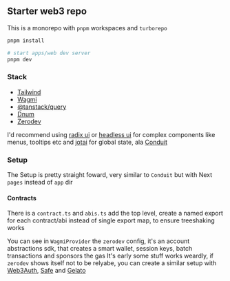 ## Starter web3 repo

This is a monorepo with `pnpm` workspaces and `turborepo`

```sh
pnpm install

# start apps/web dev server
pnpm dev
```

### Stack

- [Tailwind](https://tailwindcss.com/)
- [Wagmi](https://wagmi.sh)
- [@tanstack/query](https://tanstack.com/query/v4)
- [Dnum](https://github.com/bpierre/dnum)
- [Zerodev](https://zerodev.app/)

I'd recommend using [radix ui](https://www.radix-ui.com/) or [headless ui](https://headlessui.com/) for complex components like menus, tooltips etc
and [jotai](jotai.org) for global state, ala [Conduit](https://github.com/ConcaveFi/conduit)

### Setup

The Setup is pretty straight foward, very similar to `Conduit` but with Next `pages` instead of `app` dir

#### Contracts

There is a `contract.ts` and `abis.ts` add the top level, create a named export for each contract/abi instead of single export map, to ensure treeshaking works

You can see in `WagmiProvider` the `zerodev` config, it's an account abstractions sdk, that creates a smart wallet, session keys, batch transactions and sponsors the gas
It's early some stuff works weardly, if `zerodev` shows itself not to be relyabe, you can create a similar setup with [Web3Auth](https://web3auth.io/), [Safe](https://safe.global/) and [Gelato](https://www.gelato.network/)

